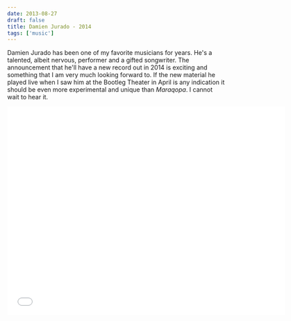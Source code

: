 ```yaml
---
date: 2013-08-27
draft: false
title: Damien Jurado - 2014
tags: ['music']
---
```


Damien Jurado has been one of my favorite musicians for years. He's a talented, albeit nervous, performer and a gifted songwriter.<!-- excerpt --> The announcement that he'll have a new record out in 2014 is exciting and something that I am very much looking forward to. If the new material he played live when I saw him at the Bootleg Theater in April is any indication it should be even more experimental and unique than _Maraqopa_. I cannot wait to hear it.

<iframe class="aspect-video w-full" width="640" height="480" src="//www.youtube.com/embed/NNpAj1U1_5Q" frameborder="0" allowfullscreen></iframe>
